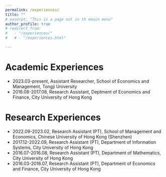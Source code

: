 ```yaml
---
permalink: /experiences/
title: ""
# excerpt: "This is a page not in th emain menu"
author_profile: true
# redirect_from: 
#   - "/experiences/"
#   # - "/experiences.html"

---
```


# Academic Experiences

- 2023.03-present, Assistant Researcher, School of Economics and Management, Tongji University
- 2016.08-2017.08, Research Assistant, Deptment of Economics and Finance, City University of Hong Kong

# Research Experiences

- 2022.09-2023.02, Research Assistant (PT), School of Management and Economics, Chinese University of Hong Kong (Shenzhen)
- 2017.12-2022.09, Research Assistant (PT), Department of Information Systems, City University of Hong Kong
- 2016.07-2016.08, Research Assistant (PT), Department of Mathematics, City University of Hong Kong
- 2016.03-2016.07, Research Assistant (PT), Department of Economics and Finance, City University of Hong Kong

